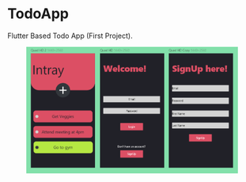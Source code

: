 # TodoApp
Flutter Based Todo App (First Project).

<p align="center">
  <img src="https://raw.githubusercontent.com/RishabhSinha07/TodoApp/master/Page%20preview/App_view.PNG" width="85%" title="Page Models" alt="Example of pages">
</p>
